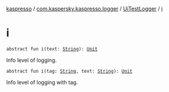 [kaspresso](../../index.md) / [com.kaspersky.kaspresso.logger](../index.md) / [UiTestLogger](index.md) / [i](./i.md)

# i

`abstract fun i(text: `[`String`](https://kotlinlang.org/api/latest/jvm/stdlib/kotlin/-string/index.html)`): `[`Unit`](https://kotlinlang.org/api/latest/jvm/stdlib/kotlin/-unit/index.html)

Info level of logging.

`abstract fun i(tag: `[`String`](https://kotlinlang.org/api/latest/jvm/stdlib/kotlin/-string/index.html)`, text: `[`String`](https://kotlinlang.org/api/latest/jvm/stdlib/kotlin/-string/index.html)`): `[`Unit`](https://kotlinlang.org/api/latest/jvm/stdlib/kotlin/-unit/index.html)

Info level of logging with tag.


